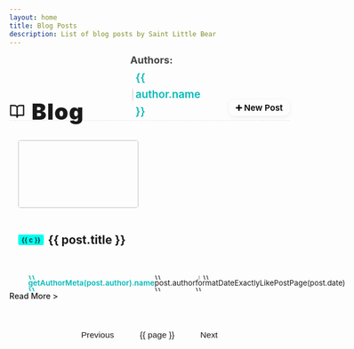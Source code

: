 ```yaml
---
layout: home
title: Blog Posts
description: List of blog posts by Saint Little Bear
---
```


<script setup>
import { ref, computed, onMounted, onBeforeUnmount } from 'vue'
import { data as allPosts } from '../../.vitepress/theme/en/post.data.ts'

// Define authors array with login, display name, and GitHub link
const authors = [
  { name: 'HolyBear', login: 'HolyBearTW', url: 'https://github.com/HolyBearTW' },
  { name: 'Xuan', login: 'Tim0320', url: 'https://github.com/Tim0320' },
  { name: 'Avocado', login: 'ying0930', url: 'https://github.com/ying0930' },
  { name: 'Jack', login: 'Jackboy001', url: 'https://github.com/Jackboy001' },
  { name: 'Leo', login: 'leohsiehtw', url: 'https://github.com/leohsiehtw' },
]

// Find author meta by post.author
function getAuthorMeta(authorName) {
  return authors.find(a => a.name === authorName) ||
         authors.find(a => a.login === authorName) ||
         { name: authorName, login: '', url: '' }
}

const postsWithDate = allPosts.filter(Boolean)

function formatDateExactlyLikePostPage(dateString) {
  if (dateString) {
    const date = new Date(dateString)
    if (isNaN(date.getTime())) return dateString // fallback
    const yyyy = date.getFullYear()
    const mm = String(date.getMonth() + 1).padStart(2, '0')
    const dd = String(date.getDate()).padStart(2, '0')
    return `${yyyy}-${mm}-${dd}`
  }
  return ''
}

const postsPerPage = 10
const currentPage = ref(1)
const totalPages = computed(() => Math.ceil(postsWithDate.length / postsPerPage))
const paginatedPosts = computed(() => {
  const start = (currentPage.value - 1) * postsPerPage
  const end = start + postsPerPage
  return postsWithDate.slice(start, end)
})
const goToPage = (page) => {
  if (page >= 1 && page <= totalPages.value) {
    currentPage.value = page
    if (typeof window !== 'undefined') {
      window.scrollTo({ top: 0, behavior: 'smooth' })
    }
  }
}
const pageNumbers = computed(() => {
  const pages = []
  for (let i = 1; i <= totalPages.value; i++) {
    pages.push(i)
  }
  return pages
})

function fixVpContentPadding() {
  const content = document.querySelector('.VPContent .content-container')
  if (!content) return
  if (document.querySelector('.blog-home')) {
    content.style.paddingTop = '0'
  } else {
    content.style.paddingTop = ''
  }
}

onMounted(() => {
  fixVpContentPadding()
  window.addEventListener('vitepress:afterRouteChanged', fixVpContentPadding)
})
onBeforeUnmount(() => {
  window.removeEventListener('vitepress:afterRouteChanged', fixVpContentPadding)
})
</script>

<div class="blog-home">
  <div class="blog-header-row">
    <h2 class="blog-title">
      <svg xmlns="http://www.w3.org/2000/svg" width="28" height="28" viewBox="0 0 24 24" fill="none" stroke="currentColor" stroke-width="2" stroke-linecap="round" stroke-linejoin="round" class="feather feather-book-open"><path d="M2 3h6a4 4 0 0 1 4 4v14a3 3 0 0 0-3-3H2z"></path><path d="M22 3h-6a4 4 0 0 0-4 4v14a3 3 0 0 1 3-3h7z"></path></svg>
      <span>Blog</span>
    </h2>
    <div class="blog-authors">
      <strong>Authors:</strong>
      <span
        v-for="author in authors"
        :key="author.login"
        class="author-link"
      >
        <a :href="author.url" target="_blank" rel="noopener">
          <img
            :src="`https://github.com/${author.login}.png`"
            :alt="author.name"
            class="author-avatar"
          />
          {{ author.name }}
        </a>
      </span>
    </div>
    <a
      class="new-post-btn"
      href="https://github.com/HolyBearTW/holybear.me/new/main/blog"
      target="_blank"
      rel="noopener"
    >➕ New Post</a>
  </div>

  <div class="blog-articles-grid">
    <div v-for="post in paginatedPosts" :key="post.url" class="post-item">
      <a :href="post.url" class="post-item-link">
        <div class="post-thumbnail-wrapper">
          <img :src="post.image" :alt="post.title" class="post-thumbnail" />
        </div>
        <div class="post-info">
          <div class="post-title-row">
            <span
              v-if="post.category && post.category.length"
              class="category"
              v-for="c in post.category"
              :key="'cat-' + c"
            >{{ c }}</span>
            <h2 class="post-title">{{ post.title }}</h2>
          </div>
          <p class="post-meta">
            <span class="author-inline">
              <img
                v-if="getAuthorMeta(post.author).login"
                class="post-author-avatar"
                :src="`https://github.com/${getAuthorMeta(post.author).login}.png`"
                :alt="getAuthorMeta(post.author).name"
              />
              <a
                v-if="getAuthorMeta(post.author).url"
                :href="getAuthorMeta(post.author).url"
                target="_blank"
                rel="noopener"
                class="author-link-name"
              >{{ getAuthorMeta(post.author).name }}</a><span v-else>{{ post.author }}</span><span class="author-date">｜{{ formatDateExactlyLikePostPage(post.date) }}</span>
            </span>
          </p>
          <div v-if="post.excerpt" class="post-excerpt" v-html="post.excerpt"></div>
          <span class="read-more">Read More &gt;</span>
        </div>
      </a>
    </div>
  </div>

  <div class="pagination" v-if="totalPages > 1">
    <button class="pagination-button" :disabled="currentPage === 1" @click="goToPage(currentPage - 1)">Previous</button>
    <button
      v-for="page in pageNumbers"
      :key="page"
      class="pagination-button"
      :class="{ active: page === currentPage }"
      @click="goToPage(page)">
      {{ page }}
    </button>
    <button class="pagination-button" :disabled="currentPage === totalPages" @click="goToPage(currentPage + 1)">Next</button>
  </div>
</div>

<style scoped>
.blog-home {
  max-width: 1050px;
  margin-left: auto;
  margin-right: auto;
  padding-bottom: 2rem;
}
.blog-header-row {
  display: flex;
  align-items: flex-end;
  justify-content: space-between;
  gap: 4rem;
  border-bottom: 1px dashed var(--vp-c-divider, #e5e5e5);
  margin-bottom: 0.5rem;
  flex-wrap: nowrap;
  flex-direction: row;
  position: unset;
}
.blog-title {
  font-size: 2.5rem;
  font-weight: 900;
  letter-spacing: 0.03em;
  margin: 0 1.2rem 0 0;
  line-height: 0.7;
  color: var(--vp-c-text-1);
  flex-shrink: 0;
  display: inline-flex;
  align-items: center;
  gap: 0.75rem;
}
.blog-title svg {
  margin-bottom: 2px;
}
/* 作者群：橫向排列＋頭像（響應式下會自動換行） */
.blog-authors {
  color: var(--vp-c-text-2, #444);
  font-size: 1.12rem;
  display: flex;
  align-items: baseline;
  gap: 0.3em;
  flex-wrap: wrap;
  min-width: 0;
  margin-bottom: 0;
  position: relative;
  align-items: center;
}
.blog-authors strong {
  margin-right: 0.5em;
}
.author-link {
  position: relative;
  display: inline-block;
}
.author-avatar {
  width: 22px;
  height: 22px;
  border-radius: 50%;
  margin-right: 0.22em;
  vertical-align: middle;
  box-shadow: 0 2px 8px #0001;
  border: 1px solid #ddd;
  background: #fff;
  object-fit: cover;
}
.blog-authors a {
  color: var(--vp-c-brand-1, #00b8b8);
  text-decoration: none;
  font-weight: 600;
  font-size: 1.07em;
  margin-left: 0.18em;
  margin-right: 0.18em;
  line-height: 1.6;
  display: inline-flex;
  align-items: center;
}
.blog-authors a:hover {
  text-decoration: underline;
}
.new-post-btn {
  background: var(--vp-c-brand);
  color: #000;
  font-weight: 600;
  padding: 0.32em 0.8em;
  border-radius: 10px;
  text-decoration: none;
  font-size: 0.95rem;
  transition: background 0.15s, color 0.15s;
  box-shadow: 0 2px 8px 0 #0001;
  white-space: nowrap;
  margin-bottom: 0.5rem;
  flex-shrink: 0; /* 防止按鈕被壓縮 */
}
.new-post-btn:hover {
  background: var(--vp-c-brand-dark);
  color: #000;
}
.blog-articles-grid {
  display: grid;
  grid-template-columns: 1fr;
  gap: 0.5rem;
  padding-top: 1rem; /* 增加上方間距，讓第一篇文章有呼吸空間 */
}
.post-item {
  border-bottom: 1px dashed var(--vp-c-divider);
  padding: 0.7rem 0;
  margin: 0;
}
.blog-articles-grid > .post-item:last-child {
  border-bottom: none;
}
.post-item-link {
  display: flex;
  align-items: center;
  min-height: 122px;
  height: auto;
  padding: 0 1rem;
  border-radius: 8px;
  text-decoration: none;
  color: inherit;
  transition: background 0.2s, box-shadow 0.2s, transform 0.2s;
}
.post-item-link:hover {
  background-color: var(--vp-c-bg-soft);
  box-shadow: 0 2px 8px 0 #0001;
  transform: translateY(-3px);
}
.post-thumbnail-wrapper {
  flex-shrink: 0;
  width: 216px;
  height: 122px;
  margin-right: 1rem;
  border-radius: 4px;
  overflow: hidden;
  display: flex;
  align-items: center;
  justify-content: center;
}
.post-thumbnail {
  width: 100%;
  height: 100%;
  object-fit: contain;
  display: block;
}
.post-info {
  flex: 1 1 0;
  display: flex;
  flex-direction: column;
  justify-content: center;
}
.post-title-row {
  display: flex;
  align-items: center;
  gap: 0.4em;
  margin-bottom: 0.2rem !important;
  margin-top: 0 !important;
}
.category {
  display: inline-block;
  background: #00FFEE;
  color: #000;
  border-radius: 3px;
  padding: 0 0.5em;
  font-size: 0.85em;
  margin-right: 0.15em;
  margin-top: 0;
  margin-bottom: 0.2rem !important;
  line-height: 1.6;
  font-weight: 500;
  white-space: nowrap;
  overflow: visible;
  text-overflow: unset;
  height: auto;
  max-width: none;
}
.post-title, .post-info .post-title {
  border-top: none !important;
  padding-top: 0;
  margin-top: 0 !important;
  margin-bottom: 0.2rem !important;
  font-size: 1.3rem;
  line-height: 1.3;
  color: var(--vp-c-text-1);
  font-weight: 700;
  display: inline;
  vertical-align: middle;
}
.author-inline {
  display: inline-flex;
  align-items: center;
  vertical-align: middle;
  font-size: inherit;
  line-height: 1;
}
.post-author-avatar { /* 將此處的 class 名稱統一為 post-author-avatar */
  width: 21px;
  height: 21px;
  margin: 0 2px 0 0;
  border-radius: 50%;
  vertical-align: middle; /* 確保它與行內內容垂直對齊 */
}
/* 移除 post-meta-author .author-avatar 因為已統一為 post-author-avatar */
/* .post-meta-author .author-avatar {
  width: 21px;
  height: 21px;
  border-radius: 50%;
  margin-right: 0.12em;
  vertical-align: middle;
  box-shadow: 0 2px 8px #0001;
  border: 1px solid #ddd;
  background: #fff;
  object-fit: cover;
  display: inline-block;
} */
.author-link-name {
  color: var(--vp-c-brand-1, #00b8b8);
  text-decoration: none;
  font-weight: 600;
  line-height: 1; /* 這裡的 line-height 也要設為 1 */
  display: inline-block; /* 保持 inline-block */
  vertical-align: middle; /* 確保它與圖片和日期垂直對齊 */
  margin-right: 0;
  padding-right: 0;
}
.author-link-name:hover {
  text-decoration: underline;
}
.author-date {
  font-size: 0.98em;
  color: var(--vp-c-text-2);
  margin-left: 0;
  vertical-align: middle; /* 確保它與圖片和連結垂直對齊 */
}
.post-meta {
  color: var(--vp-c-text-2);
  font-size: 0.85rem;
  margin: 0 !important; /* 合併 margin-top 和 margin-bottom */
  padding: 0 !important;
  line-height: 1 !important; /* 確保行高緊密 */
  overflow: hidden; /* 防止內容溢出 */
  /* 新增的 flex 屬性 */
  display: flex; /* <--- 讓它成為 flex 容器 */
  align-items: center; /* <--- 讓所有內容垂直置中對齊 */
  height: 28px; /* <--- 嘗試給一個固定高度，例如 28px-32px，確保能容納圖片和文字 */
  /* min-height: 28px; */ /* 如果不喜歡固定高度，可以用 min-height */
}
.post-excerpt {
  color: var(--vp-c-text-2);
  line-height: 1.5;
  font-size: 0.95rem;
  margin-top: 0 !important;      /* 確保上方沒有間距 */
  margin-bottom: 0 !important; /* 確保下方沒有間距 */
  padding: 0 !important;
  display: -webkit-box;
  -webkit-line-clamp: 2;
  -webkit-box-orient: vertical;
  overflow: hidden;
  text-overflow: ellipsis;
}
.read-more {
  display: inline-block;
  color: var(--vp-c-brand-1);
  font-weight: 500;
  font-size: 0.9rem;
  margin-top: 0 !important; /* 如果要它更緊密 */
  margin-bottom: 0;
}
.read-more:hover {
  text-decoration: underline;
}
.pagination {
  display: flex;
  justify-content: center;
  align-items: center;
  margin-top: 2rem;
  gap: 0.5rem;
  flex-wrap: wrap;
}
.pagination-button {
  background-color: var(--vp-c-bg-soft);
  color: var(--vp-c-text-1);
  border: 1px solid var(--vp-c-divider);
  padding: 0.6rem 1.2rem;
  border-radius: 6px;
  cursor: pointer;
  transition: background-color 0.2s, border-color 0.2s, color 0.2s;
  font-size: 0.95rem;
}
.pagination-button:hover:not(:disabled),
.pagination-button.active {
  background-color: var(--vp-c-brand-1);
  color: var(--vp-c-white);
  border-color: var(--vp-c-brand-1);
}
.pagination-button:disabled {
  opacity: 0.6;
  cursor: not-allowed;
}

@media (max-width: 889px) {
  .blog-header-row {
    display: flex;
    flex-direction: row;
    flex-wrap: wrap;
    align-items: center;
    justify-content: space-between;

    /* 調整間距，清除所有可能導致間距的屬性 */
    border-bottom: 1px dashed var(--vp-c-divider, #e5e5e5); /* 保留邊線 */
    margin-bottom: 0 !important; /* 清除外部底部間距 */
    padding-top: 0.5rem !important; /* 確保有足夠的內部頂部空間 */
    padding-bottom: 0.2rem !important; /* 精確控制底部邊線與作者群的間距 */
    gap: 0 !important; /* 清除所有 flex item 之間的 gap */
  }

  .blog-title {
    margin: 0 !important; /* 強制清除所有 margin */
    flex-shrink: 0;
    order: 0;
  }

  .new-post-btn {
    width: auto;
    margin: 0 !important; /* 強制清除所有 margin */
    font-size: 0.95rem;
    order: 1;
    flex-shrink: 0;
  }

  .blog-authors {
    width: 100%; /* 強制作者群換到下一行並佔滿寬度 */
    margin-top: 0 !important; /* **關鍵：作者群上邊距強制設為 0** */
    margin-bottom: 0 !important; /* 強制清除底部間距 */
    justify-content: center; /* 讓作者群內容置中 */

    /* 作者群的內部排版，保持您要的效果 */
    display: flex;
    flex-direction: row;
    align-items: center;
    flex-wrap: wrap;
    gap: 0.25em 0.25em; /* 保持作者頭像間的間距 */
    text-align: center;
    order: 2; /* 確保作者群在日誌標題和新增按鈕之後 */
  }
  .blog-authors strong {
    white-space: nowrap; /* 避免「作者群：」換行 */
    margin-right: 0.25em !important; /* 確保作者群文字與頭像間距合理 */
  }
  .author-link {
    display: flex;
    flex-direction: column; /* 讓頭像和名字垂直排列 */
    align-items: center;
    margin: 0.05em 0.25em !important; /* **再次微調垂直間距，使其更小或為 0** */
  }
  .author-avatar {
    width: 32px;
    height: 32px;
    margin-right: 0 !important; /* 強制移除右側間距 */
  }
  .blog-authors a {
    font-size: 0.9em;
    margin: 0 !important;
    padding: 0 !important;
    display: flex;
    flex-direction: column;
    align-items: center;
  }
  .blog-articles-grid {
    padding-top: 0.5rem; /* 增加標題上方間距 */
  }
}
@media (max-width: 767px) {
  .post-item {
    padding: 0.2rem 0;
  }
  .post-item-link {
    min-height: unset;
    padding: 0.2rem 0.5rem;
  }
  .post-thumbnail-wrapper {
    width: 110px;
    height: 90px;
    margin-right: 0.7rem;
    flex-shrink: 0;
    display: flex;
    align-items: center;
    justify-content: center;
  }
  .post-thumbnail {
    width: 100%;
    height: 100%;
    object-fit: contain;
    display: block;
  }
  .post-info {
    flex: 1 1 0;
    min-width: 0;
  }
  .post-title, .post-info .post-title {
    font-size: 1.05rem;
  }
  .post-excerpt {
    font-size: 0.92rem;
    -webkit-line-clamp: 2;
  }
  .post-title-row {
    flex-direction: column;
    align-items: flex-start;
    gap: 0.15em;
  }
  .post-title {
    white-space: normal;
    word-break: break-word;
    margin-top: 0.1em;
    margin-bottom: 0.2em !important;
  }
}
  @media (max-width: 500px) {
  .blog-authors a {
    font-size: 10px;
  }
  .blog-authors {
    gap: 0.3em 0.3em; /* <--- 這個是控制手機版作者頭像/名字區塊之間的間距 */
  }
  .author-link {
    margin: 0.3em 0.3em !important; /* <--- 這個也是控制手機版作者頭像/名字區塊之間的間距 */
  }
}
</style>

<style>
.vp-doc h2 {
  border-top: none !important;
  padding-top: 0 !important;
  margin-top: 32px !important;
}
main,
.VPContent,
.VPContent .content-container,
.VPDoc .content-container,
.vp-doc .content-container,
[class*="VPContent"],
[class*="content-container"] {
  border-top: none !important;
  box-shadow: none !important;
  outline: none !important;
}
</style>